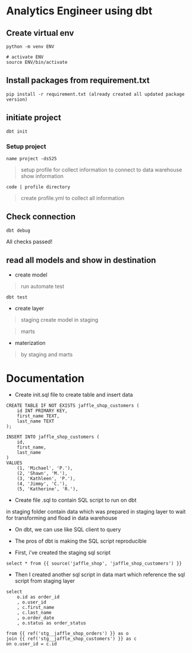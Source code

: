 # Analytics Engineer using dbt

## Create virtual env
``` 
python -m venv ENV
```
```
# activate ENV
source ENV/bin/activate
```

## Install packages from requirement.txt
```
pip install -r requirement.txt (already created all updated package version)
```

## initiate project
```
dbt init
```
### Setup project
```
name project -ds525
```

> setup profile for collect information to connect to data warehouse
show information

```
code | profile directory
```
> create profile.yml to collect all information

## Check connection
```
dbt debug
```
All checks passed!

## read all models and show in destination

- create model 

> run automate test
```
dbt test
```

- create layer
> staging
create model in staging

> marts

- materization
> by staging and marts

# Documentation

- Create init.sql file to create table and insert data 
```
CREATE TABLE IF NOT EXISTS jaffle_shop_customers (
    id INT PRIMARY KEY,
    first_name TEXT,
    last_name TEXT
);

INSERT INTO jaffle_shop_customers (
    id,
    first_name,
    last_name
)
VALUES
    (1, 'Michael', 'P.'),
    (2, 'Shawn', 'M.'),
    (3, 'Kathleen', 'P.'),
    (4, 'Jimmy', 'C.'),
    (5, 'Katherine', 'R.'),
```

- Create file .sql to contain SQL script to run on dbt

in staging folder contain data which was prepared in staging layer 
to wait for transforming and fload in data warehouse 

- On dbt, we can use like SQL client to query

- The pros of dbt is making the SQL script reproducible

- First, i've created the staging sql script 
```
select * from {{ source('jaffle_shop', 'jaffle_shop_customers') }}
```
- Then I created another sql script in data mart which reference the sql script from staging layer
```
select
    o.id as order_id
    , o.user_id
    , c.first_name
    , c.last_name
    , o.order_date
    , o.status as order_status

from {{ ref('stg__jaffle_shop_orders') }} as o
join {{ ref('stg__jaffle_shop_customers') }} as c
on o.user_id = c.id
```